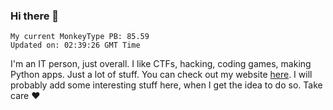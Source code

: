### Hi there 👋
<!-- PB START -->
```
My current MonkeyType PB: 85.59
Updated on: 02:39:26 GMT Time
```
<!-- PB END -->
I'm an IT person, just overall. I like CTFs, hacking, coding games, making Python apps. Just a lot of stuff.
You can check out my website [here](https://skill3472.github.io/).
I will probably add some interesting stuff here, when I get the idea to do so. Take care ❤️
